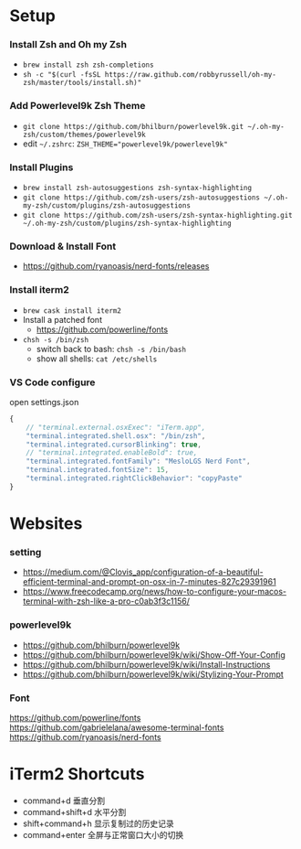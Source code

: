 # Setup
### Install Zsh and Oh my Zsh
- `brew install zsh zsh-completions`
- `sh -c "$(curl -fsSL https://raw.github.com/robbyrussell/oh-my-zsh/master/tools/install.sh)"`

### Add Powerlevel9k Zsh Theme
- `git clone https://github.com/bhilburn/powerlevel9k.git ~/.oh-my-zsh/custom/themes/powerlevel9k`
- edit `~/.zshrc`: `ZSH_THEME="powerlevel9k/powerlevel9k"`

### Install Plugins
- `brew install zsh-autosuggestions zsh-syntax-highlighting`
- `git clone https://github.com/zsh-users/zsh-autosuggestions ~/.oh-my-zsh/custom/plugins/zsh-autosuggestions`
- `git clone https://github.com/zsh-users/zsh-syntax-highlighting.git ~/.oh-my-zsh/custom/plugins/zsh-syntax-highlighting`

### Download & Install Font
- https://github.com/ryanoasis/nerd-fonts/releases

### Install iterm2
- `brew cask install iterm2`
- Install a patched font
  - https://github.com/powerline/fonts
- `chsh -s /bin/zsh`
  - switch back to bash: `chsh -s /bin/bash`
  - show all shells: `cat /etc/shells`

### VS Code configure
open settings.json
```TypeScript
{
    // "terminal.external.osxExec": "iTerm.app",
    "terminal.integrated.shell.osx": "/bin/zsh",
    "terminal.integrated.cursorBlinking": true,
    // "terminal.integrated.enableBold": true,
    "terminal.integrated.fontFamily": "MesloLGS Nerd Font",
    "terminal.integrated.fontSize": 15,
    "terminal.integrated.rightClickBehavior": "copyPaste"
}
```



# Websites
### setting
- https://medium.com/@Clovis_app/configuration-of-a-beautiful-efficient-terminal-and-prompt-on-osx-in-7-minutes-827c29391961
- https://www.freecodecamp.org/news/how-to-configure-your-macos-terminal-with-zsh-like-a-pro-c0ab3f3c1156/

### powerlevel9k
- https://github.com/bhilburn/powerlevel9k
- https://github.com/bhilburn/powerlevel9k/wiki/Show-Off-Your-Config
- https://github.com/bhilburn/powerlevel9k/wiki/Install-Instructions
- https://github.com/bhilburn/powerlevel9k/wiki/Stylizing-Your-Prompt

### Font
https://github.com/powerline/fonts
https://github.com/gabrielelana/awesome-terminal-fonts
https://github.com/ryanoasis/nerd-fonts



# iTerm2 Shortcuts
- command+d 垂直分割
- command+shift+d 水平分割
- shift+command+h 显示复制过的历史记录
- command+enter 全屏与正常窗口大小的切换
